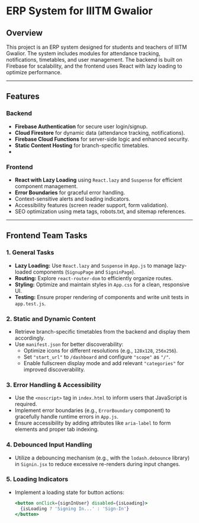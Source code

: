 # ERP System for IIITM Gwalior

## Overview
This project is an ERP system designed for students and teachers of IIITM Gwalior. The system includes modules for attendance tracking, notifications, timetables, and user management. The backend is built on Firebase for scalability, and the frontend uses React with lazy loading to optimize performance.

---

## Features

### Backend
- **Firebase Authentication** for secure user login/signup.
- **Cloud Firestore** for dynamic data (attendance tracking, notifications).
- **Firebase Cloud Functions** for server-side logic and enhanced security.
- **Static Content Hosting** for branch-specific timetables.
- 
### Frontend
- **React with Lazy Loading** using `React.lazy` and `Suspense` for efficient component management.
- **Error Boundaries** for graceful error handling.
- Context-sensitive alerts and loading indicators.
- Accessibility features (screen reader support, form validation).
- SEO optimization using meta tags, robots.txt, and sitemap references.

---

## Frontend Team Tasks

### 1. General Tasks
- **Lazy Loading:** Use `React.lazy` and `Suspense` in `App.js` to manage lazy-loaded components (`SignupPage` and `SigninPage`).
- **Routing:** Explore `react-router-dom` to efficiently organize routes.
- **Styling:** Optimize and maintain styles in `App.css` for a clean, responsive UI.
- **Testing:** Ensure proper rendering of components and write unit tests in `app.test.js`.

### 2. Static and Dynamic Content
- Retrieve branch-specific timetables from the backend and display them accordingly.
- Use `manifest.json` for better discoverability:
  - Optimize icons for different resolutions (e.g., `128x128`, `256x256`).
  - Set `"start_url"` to `/dashboard` and configure `"scope"` as `"/"`.
  - Enable fullscreen display mode and add relevant `"categories"` for improved discoverability.

### 3. Error Handling & Accessibility
- Use the `<noscript>` tag in `index.html` to inform users that JavaScript is required.
- Implement error boundaries (e.g., `ErrorBoundary` component) to gracefully handle runtime errors in `App.js`.
- Ensure accessibility by adding attributes like `aria-label` to form elements and proper tab indexing.

### 4. Debounced Input Handling
- Utilize a debouncing mechanism (e.g., with the `lodash.debounce` library) in `Signin.jsx` to reduce excessive re-renders during input changes.

### 5. Loading Indicators
- Implement a loading state for button actions:
  ```jsx
  <button onClick={signInUser} disabled={isLoading}>
    {isLoading ? 'Signing In...' : 'Sign-In'}
  </button>
